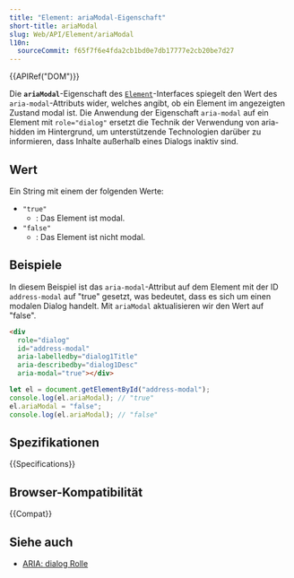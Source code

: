 ```yaml
---
title: "Element: ariaModal-Eigenschaft"
short-title: ariaModal
slug: Web/API/Element/ariaModal
l10n:
  sourceCommit: f65f7f6e4fda2cb1bd0e7db17777e2cb20be7d27
---
```


{{APIRef("DOM")}}

Die **`ariaModal`**-Eigenschaft des [`Element`](/de/docs/Web/API/Element)-Interfaces spiegelt den Wert des `aria-modal`-Attributs wider, welches angibt, ob ein Element im angezeigten Zustand modal ist. Die Anwendung der Eigenschaft `aria-modal` auf ein Element mit `role="dialog"` ersetzt die Technik der Verwendung von aria-hidden im Hintergrund, um unterstützende Technologien darüber zu informieren, dass Inhalte außerhalb eines Dialogs inaktiv sind.

## Wert

Ein String mit einem der folgenden Werte:

- `"true"`
  - : Das Element ist modal.
- `"false"`
  - : Das Element ist nicht modal.

## Beispiele

In diesem Beispiel ist das `aria-modal`-Attribut auf dem Element mit der ID `address-modal` auf "true" gesetzt, was bedeutet, dass es sich um einen modalen Dialog handelt. Mit `ariaModal` aktualisieren wir den Wert auf "false".

```html
<div
  role="dialog"
  id="address-modal"
  aria-labelledby="dialog1Title"
  aria-describedby="dialog1Desc"
  aria-modal="true"></div>
```

```js
let el = document.getElementById("address-modal");
console.log(el.ariaModal); // "true"
el.ariaModal = "false";
console.log(el.ariaModal); // "false"
```

## Spezifikationen

{{Specifications}}

## Browser-Kompatibilität

{{Compat}}

## Siehe auch

- [ARIA: dialog Rolle](/de/docs/Web/Accessibility/ARIA/Reference/Roles/dialog_role)
